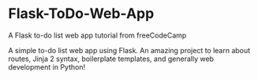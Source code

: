# Flask-ToDo-Web-App
A Flask to-do list web app tutorial from freeCodeCamp

A simple to-do list web app using Flask. 
An amazing project to learn about routes, Jinja 2 syntax, boilerplate templates, and generally web development in Python!
